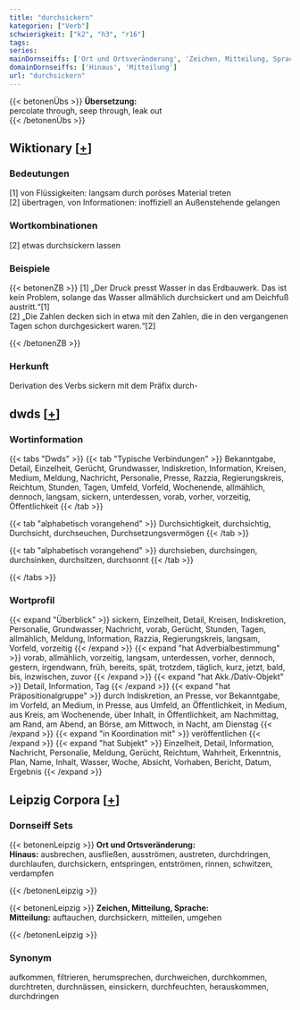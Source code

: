 ```yaml
---
title: "durchsickern"
kategorien: ["Verb"]
schwierigkeit: ["k2", "h3", "r16"]
tags:
series:
mainDornseiffs: ['Ort und Ortsveränderung', 'Zeichen, Mitteilung, Sprache']
domainDornseiffs: ['Hinaus', 'Mitteilung']
url: "durchsickern"
---
```


{{< betonenÜbs >}}
**Übersetzung:**  
percolate through, seep  through, leak  out  
{{< /betonenÜbs >}}

## Wiktionary [[+](https://de.wiktionary.org/wiki/durchsickern)]

### Bedeutungen
[1] von Flüssigkeiten: langsam durch poröses Material treten  
[2] übertragen, von Informationen: inoffiziell an Außenstehende gelangen  

### Wortkombinationen
[2] etwas durchsickern lassen  

### Beispiele
{{< betonenZB >}}
[1] „Der Druck presst Wasser in das Erdbauwerk. Das ist kein Problem, solange das Wasser allmählich durchsickert und am Deichfuß austritt.“[1]  
[2] „Die Zahlen decken sich in etwa mit den Zahlen, die in den vergangenen Tagen schon durchgesickert waren.“[2]  

{{< /betonenZB >}}
### Herkunft
Derivation des Verbs sickern mit dem Präfix durch-  



## dwds [[+](https://www.dwds.de/wb/durchsickern)]

### Wortinformation
{{< tabs "Dwds" >}}
{{< tab "Typische Verbindungen" >}}
Bekanntgabe, Detail, Einzelheit, Gerücht, Grundwasser, Indiskretion, Information, Kreisen, Medium, Meldung, Nachricht, Personalie, Presse, Razzia, Regierungskreis, Reichtum, Stunden, Tagen, Umfeld, Vorfeld, Wochenende, allmählich, dennoch, langsam, sickern, unterdessen, vorab, vorher, vorzeitig, Öffentlichkeit
{{< /tab >}}

{{< tab "alphabetisch vorangehend" >}}
Durchsichtigkeit, durchsichtig, Durchsicht, durchseuchen, Durchsetzungsvermögen
{{< /tab >}}

{{< tab "alphabetisch vorangehend" >}}
durchsieben, durchsingen, durchsinken, durchsitzen, durchsonnt
{{< /tab >}}

{{< /tabs >}}

### Wortprofil
{{< expand "Überblick" >}} sickern, Einzelheit, Detail, Kreisen, Indiskretion, Personalie, Grundwasser, Nachricht, vorab, Gerücht, Stunden, Tagen, allmählich, Meldung, Information, Razzia, Regierungskreis, langsam, Vorfeld, vorzeitig {{< /expand >}}
{{< expand "hat Adverbialbestimmung" >}} vorab, allmählich, vorzeitig, langsam, unterdessen, vorher, dennoch, gestern, irgendwann, früh, bereits, spät, trotzdem, täglich, kurz, jetzt, bald, bis, inzwischen, zuvor {{< /expand >}}
{{< expand "hat Akk./Dativ-Objekt" >}} Detail, Information, Tag {{< /expand >}}
{{< expand "hat Präpositionalgruppe" >}} durch Indiskretion, an Presse, vor Bekanntgabe, im Vorfeld, an Medium, in Presse, aus Umfeld, an Öffentlichkeit, in Medium, aus Kreis, am Wochenende, über Inhalt, in Öffentlichkeit, am Nachmittag, am Rand, am Abend, an Börse, am Mittwoch, in Nacht, am Dienstag {{< /expand >}}
{{< expand "in Koordination mit" >}} veröffentlichen {{< /expand >}}
{{< expand "hat Subjekt" >}} Einzelheit, Detail, Information, Nachricht, Personalie, Meldung, Gerücht, Reichtum, Wahrheit, Erkenntnis, Plan, Name, Inhalt, Wasser, Woche, Absicht, Vorhaben, Bericht, Datum, Ergebnis {{< /expand >}}

## Leipzig Corpora [[+](https://corpora.uni-leipzig.de/en/res?word=durchsickern&corpusId=deu_newscrawl-public_2018)]

### Dornseiff Sets
{{< betonenLeipzig >}}
**Ort und Ortsveränderung:**  
**Hinaus:** ausbrechen, ausfließen, ausströmen, austreten, durchdringen, durchlaufen, durchsickern, entspringen, entströmen, rinnen, schwitzen, verdampfen  

{{< /betonenLeipzig >}}


{{< betonenLeipzig >}}
**Zeichen, Mitteilung, Sprache:**  
**Mitteilung:** auftauchen, durchsickern, mitteilen, umgehen  

{{< /betonenLeipzig >}}

### Synonym
aufkommen, filtrieren, herumsprechen, durchweichen, durchkommen, durchtreten, durchnässen, einsickern, durchfeuchten, herauskommen, durchdringen

